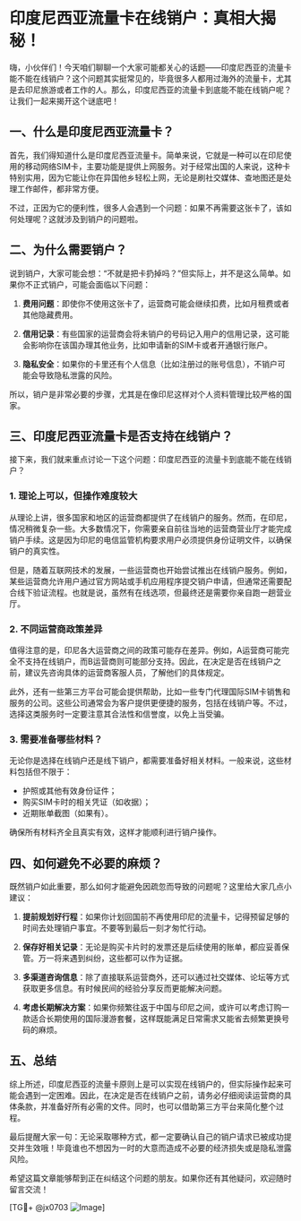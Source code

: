# 印度尼西亚流量卡在线销户：真相大揭秘！

嗨，小伙伴们！今天咱们聊聊一个大家可能都关心的话题——印度尼西亚的流量卡能不能在线销户？这个问题其实挺常见的，毕竟很多人都用过海外的流量卡，尤其是去印尼旅游或者工作的人。那么，印度尼西亚的流量卡到底能不能在线销户呢？让我们一起来揭开这个谜底吧！

## 一、什么是印度尼西亚流量卡？

首先，我们得知道什么是印度尼西亚流量卡。简单来说，它就是一种可以在印尼使用的移动网络SIM卡，主要功能是提供上网服务。对于经常出国的人来说，这种卡特别实用，因为它能让你在异国他乡轻松上网，无论是刷社交媒体、查地图还是处理工作邮件，都非常方便。

不过，正因为它的便利性，很多人会遇到一个问题：如果不再需要这张卡了，该如何处理呢？这就涉及到销户的问题啦。

## 二、为什么需要销户？

说到销户，大家可能会想：“不就是把卡扔掉吗？”但实际上，并不是这么简单。如果你不正式销户，可能会面临以下问题：

1. **费用问题**：即使你不使用这张卡了，运营商可能会继续扣费，比如月租费或者其他隐藏费用。
   
2. **信用记录**：有些国家的运营商会将未销户的号码记入用户的信用记录，这可能会影响你在该国办理其他业务，比如申请新的SIM卡或者开通银行账户。

3. **隐私安全**：如果你的卡里还有个人信息（比如注册过的账号信息），不销户可能会导致隐私泄露的风险。

所以，销户是非常必要的步骤，尤其是在像印尼这样对个人资料管理比较严格的国家。

## 三、印度尼西亚流量卡是否支持在线销户？

接下来，我们就来重点讨论一下这个问题：印度尼西亚的流量卡到底能不能在线销户？

### 1. 理论上可以，但操作难度较大

从理论上讲，很多国家和地区的运营商都提供了在线销户的服务。然而，在印尼，情况稍微复杂一些。大多数情况下，你需要亲自前往当地的运营商营业厅才能完成销户手续。这是因为印尼的电信监管机构要求用户必须提供身份证明文件，以确保销户的真实性。

但是，随着互联网技术的发展，一些运营商也开始尝试推出在线销户服务。例如，某些运营商允许用户通过官方网站或手机应用程序提交销户申请，但通常还需要配合线下验证流程。也就是说，虽然有在线选项，但最终还是需要你亲自跑一趟营业厅。

### 2. 不同运营商政策差异

值得注意的是，印尼各大运营商之间的政策可能存在差异。例如，A运营商可能完全不支持在线销户，而B运营商则可能部分支持。因此，在决定是否在线销户之前，建议先咨询具体的运营商客服人员，了解他们的具体规定。

此外，还有一些第三方平台可能会提供帮助，比如一些专门代理国际SIM卡销售和服务的公司。这些公司通常会为客户提供更便捷的服务，包括在线销户等。不过，选择这类服务时一定要注意其合法性和信誉度，以免上当受骗。

### 3. 需要准备哪些材料？

无论你是选择在线销户还是线下销户，都需要准备好相关材料。一般来说，这些材料包括但不限于：

- 护照或其他有效身份证件；
- 购买SIM卡时的相关凭证（如收据）；
- 近期账单截图（如果有）。

确保所有材料齐全且真实有效，这样才能顺利进行销户操作。

## 四、如何避免不必要的麻烦？

既然销户如此重要，那么如何才能避免因疏忽而导致的问题呢？这里给大家几点小建议：

1. **提前规划好行程**：如果你计划回国前不再使用印尼的流量卡，记得预留足够的时间去处理销户事宜。不要等到最后一刻才匆忙行动。

2. **保存好相关记录**：无论是购买卡片时的发票还是后续使用的账单，都应妥善保管。万一将来遇到纠纷，这些都可以作为证据。

3. **多渠道咨询信息**：除了直接联系运营商外，还可以通过社交媒体、论坛等方式获取更多信息。有时候民间的经验分享反而更能解决问题。

4. **考虑长期解决方案**：如果你频繁往返于中国与印尼之间，或许可以考虑订购一款适合长期使用的国际漫游套餐，这样既能满足日常需求又能省去频繁更换号码的麻烦。

## 五、总结

综上所述，印度尼西亚的流量卡原则上是可以实现在线销户的，但实际操作起来可能会遇到一定困难。因此，在决定是否在线销户之前，请务必仔细阅读运营商的具体条款，并准备好所有必需的文件。同时，也可以借助第三方平台来简化整个过程。

最后提醒大家一句：无论采取哪种方式，都一定要确认自己的销户请求已被成功提交并生效哦！毕竟谁也不想因为一时的大意而造成不必要的经济损失或是隐私泄露风险。

希望这篇文章能够帮到正在纠结这个问题的朋友。如果你还有其他疑问，欢迎随时留言交流！

[TG💪+ @jx0703 ![Image](https://github.com/user-attachments/assets/dbca1d08-cadb-493c-b0ec-ad6f7a83f270)]